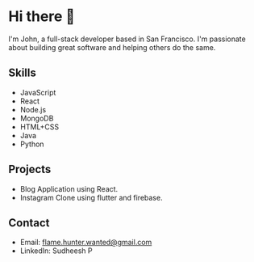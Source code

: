# Hi there 👋

I'm John, a full-stack developer based in San Francisco. I'm passionate about building great software and helping others do the same.

## Skills

- JavaScript
- React
- Node.js
- MongoDB
- HTML+CSS
- Java
- Python

## Projects

- Blog Application using React.
- Instagram Clone using flutter and firebase.

## Contact

- Email: flame.hunter.wanted@gmail.com
- LinkedIn: Sudheesh P


